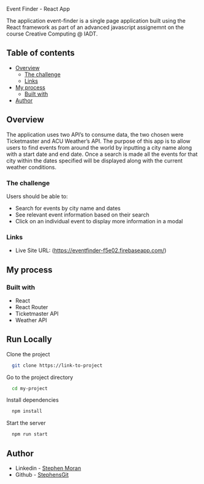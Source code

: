 Event Finder - React App

The application event-finder is a single page application built using the React framework as part of an advanced javascript assignemnt on the course Creative Computing @ IADT.

## Table of contents

- [Overview](#overview)
  - [The challenge](#the-challenge)
  - [Links](#links)
- [My process](#my-process)
  - [Built with](#built-with)
- [Author](#author)


## Overview
The application uses two API’s to consume data, the two chosen were Ticketmaster and ACU Weather’s API. The purpose of this app is to allow users to find events from around the world by inputting a city name along with a start date and end date. Once a search is made all the events for that city within the dates specified will be displayed along with the current weather conditions.

### The challenge

Users should be able to:

- Search for events by city name and dates
- See relevant event information based on their search
- Click on an individual event to display more information in a modal

### Links

- Live Site URL: (https://eventfinder-f5e02.firebaseapp.com/)


## My process

### Built with

- React
- React Router
- Ticketmaster API
- Weather API


## Run Locally

Clone the project

```bash
  git clone https://link-to-project
```

Go to the project directory

```bash
  cd my-project
```

Install dependencies

```bash
  npm install
```

Start the server

```bash
  npm run start
```


## Author

- Linkedin - [Stephen Moran](https://www.linkedin.com/in/stephen-moran-/)
- Github - [StephensGit](https://github.com/StephensGit)

